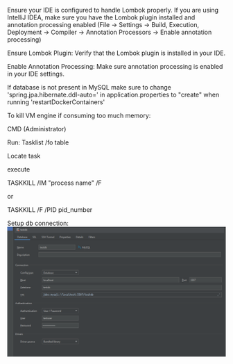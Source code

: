 Ensure your IDE is configured to handle Lombok properly. If you are using IntelliJ IDEA, make sure you have the Lombok plugin installed and annotation processing enabled (File -> Settings -> Build, Execution, Deployment -> Compiler -> Annotation Processors -> Enable annotation processing)

Ensure Lombok Plugin: Verify that the Lombok plugin is installed in your IDE.

Enable Annotation Processing: Make sure annotation processing is enabled in your IDE settings.


If database is not present in MySQL make sure to change 'spring.jpa.hibernate.ddl-auto=' in application.properties to "create"
when running 'restartDockerContainers'

To kill VM engine if consuming too much memory: 

CMD (Administrator)

Run: Tasklist /fo table

Locate task

execute 

TASKKILL /IM "process name" /F

or

TASKKILL /F /PID pid_number


Setup db connection:
![img.png](img.png)